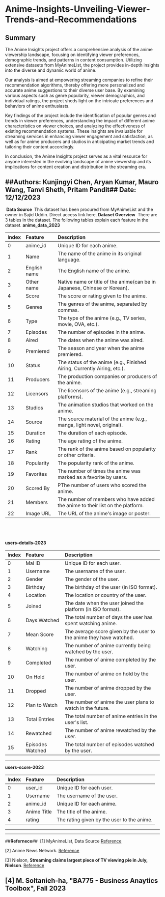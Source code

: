 # Anime-Insights-Unveiling-Viewer-Trends-and-Recommendations


## Summary ##
The Anime Insights project offers a comprehensive analysis of the anime viewership landscape, focusing on identifying viewer preferences, demographic trends, and patterns in content consumption. Utilizing extensive datasets from MyAnimeList, the project provides in-depth insights into the diverse and dynamic world of anime.

Our analysis is aimed at empowering streaming companies to refine their recommendation algorithms, thereby offering more personalized and accurate anime suggestions to their diverse user base. By examining various aspects such as genre popularity, viewer demographics, and individual ratings, the project sheds light on the intricate preferences and behaviors of anime enthusiasts.

Key findings of the project include the identification of popular genres and trends in viewer preferences, understanding the impact of different anime characteristics on viewer choices, and analyzing the effectiveness of existing recommendation systems. These insights are invaluable for streaming services in enhancing viewer engagement and satisfaction, as well as for anime producers and studios in anticipating market trends and tailoring their content accordingly.

In conclusion, the Anime Insights project serves as a vital resource for anyone interested in the evolving landscape of anime viewership and its implications for content creation and distribution in the streaming era.

​
##**Authors**: Kunjingyi Chen, Aryan Kumar, Mauro Wang, Tanvi Sheth, Pritam Pandit##
**Date**: 12/12/2023
​
---
​
**Data Source**
​
This dataset has been procured from MyAnimeList and the owner in Sajid Uddin. Direct access link here.
​
**Dataset Overview**
​
There are 3 tables in the dataset. The following tables explain each feature in the dataset.
​
**anime_data_2023**

|Index| Feature           | Description |
|:----------------| :---------------- | :--------|
|0| anime_id | Unique ID for each anime. |
|1| Name | The name of the anime in its original language. |
|2| English name | The English name of the anime. |
|3| Other name | Native name or title of the anime(can be in Japanese, Chinese or Korean). |
|4| Score | The score or rating given to the anime. |
|5| Genres | The genres of the anime, separated by commas. |
|6| Type | The type of the anime (e.g., TV series, movie, OVA, etc.). |
|7| Episodes | The number of episodes in the anime. |
|8|  Aired | The dates when the anime was aired. |
|9|  Premiered | The season and year when the anime premiered. |
|10| Status | The status of the anime (e.g., Finished Airing, Currently Airing, etc.). |
|11| Producers | The production companies or producers of the anime. |
|12| Licensors | The licensors of the anime (e.g., streaming platforms). |
|13| Studios | The animation studios that worked on the anime. |
|14| Source | The source material of the anime (e.g., manga, light novel, original). |
|15| Duration | The duration of each episode. |
|16| Rating | The age rating of the anime. |
|17| Rank | The rank of the anime based on popularity or other criteria. |
|18| Popularity | The popularity rank of the anime. |
|19| Favorites | The number of times the anime was marked as a favorite by users. |
|20| Scored By | PThe number of users who scored the anime. |
|21|  Members | The number of members who have added the anime to their list on the platform. |
|22|  Image URL | The URL of the anime's image or poster. |
​
---
**users-details-2023**

|Index| Feature           | Description |
|:----------------| :---------------- | :--------|
|0| Mal ID | Unique ID for each user. |
|1| Username | The username of the user. |
|2| Gender | The gender of the user. |
|3| Birthday | The birthday of the user (in ISO format). |
|4| Location | The location or country of the user. |
|5| Joined | The date when the user joined the platform (in ISO format). |
|6| Days Watched | The total number of days the user has spent watching anime. |
|7| Mean Score | The average score given by the user to the anime they have watched. |
|8| Watching | The number of anime currently being watched by the user. |
|9| Completed | The number of anime completed by the user. |
|10| On Hold | The number of anime on hold by the user. |
|11| Dropped | The number of anime dropped by the user. |
|12| Plan to Watch | The number of anime the user plans to watch in the future. |
|13| Total Entries | The total number of anime entries in the user's list. |
|14| Rewatched | The number of anime rewatched by the user. |
|15| Episodes Watched | The total number of episodes watched by the user. |
---
**users-score-2023**

|Index| Feature           | Description |
|:----------------| :---------------- | :--------|
|0| user_id | Unique ID for each user. |
|1| Username | The username of the user. |
|2| anime_id | Unique ID for each anime. |
|3| Anime Title | The title of the anime. |
|4| rating | The rating given by the user to the anime. |
---

---
##**Refernece**##
​
[1] MyAnimeList, Data Source [Reference](https://myanimelist.net/)

[2] Anime News Network. [Reference](https://www.animenewsnetwork.com/encyclopedia/people.php?id=150459)

[3] Nielson, **Streaming claims largest piece of TV viewing pie in July, Nielson**. [Reference](https://www.nielsen.com/insights/2022/streaming-claims-largest-piece-of-tv-viewing-pie-in-july/)

[4] M. Soltanieh-ha, "BA775 - Business Anaytics Toolbox", Fall 2023
---
